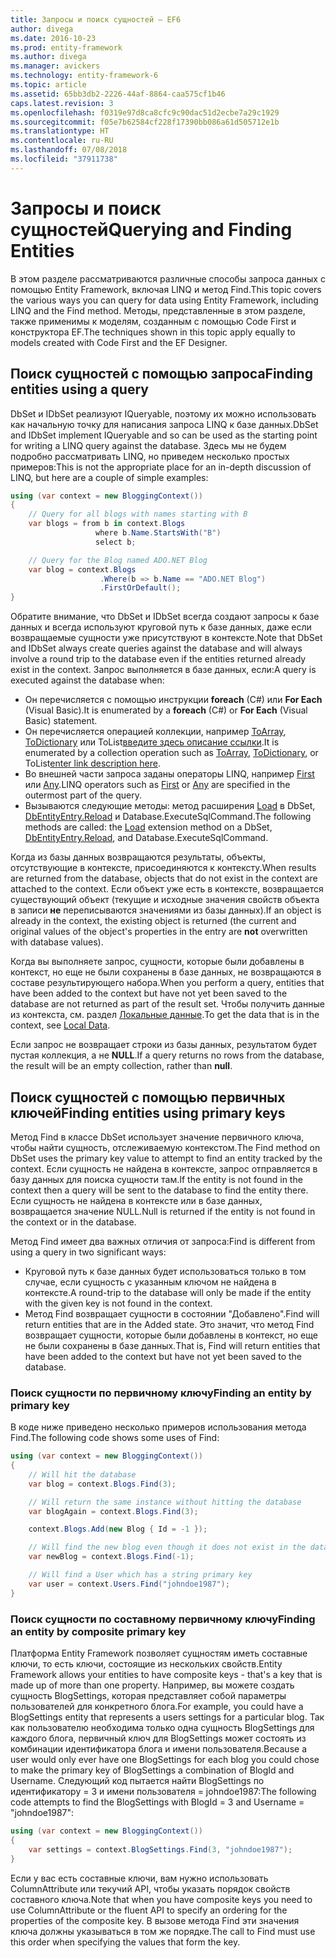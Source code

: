 ```yaml
---
title: Запросы и поиск сущностей — EF6
author: divega
ms.date: 2016-10-23
ms.prod: entity-framework
ms.author: divega
ms.manager: avickers
ms.technology: entity-framework-6
ms.topic: article
ms.assetid: 65bb3db2-2226-44af-8864-caa575cf1b46
caps.latest.revision: 3
ms.openlocfilehash: f0319e97d8ca8cfc9c90dac51d2ecbe7a29c1929
ms.sourcegitcommit: f05e7b62584cf228f17390bb086a61d505712e1b
ms.translationtype: HT
ms.contentlocale: ru-RU
ms.lasthandoff: 07/08/2018
ms.locfileid: "37911738"
---
```

# <a name="querying-and-finding-entities"></a><span data-ttu-id="a5934-102">Запросы и поиск сущностей</span><span class="sxs-lookup"><span data-stu-id="a5934-102">Querying and Finding Entities</span></span>
<span data-ttu-id="a5934-103">В этом разделе рассматриваются различные способы запроса данных с помощью Entity Framework, включая LINQ и метод Find.</span><span class="sxs-lookup"><span data-stu-id="a5934-103">This topic covers the various ways you can query for data using Entity Framework, including LINQ and the Find method.</span></span> <span data-ttu-id="a5934-104">Методы, представленные в этом разделе, также применимы к моделям, созданным с помощью Code First и конструктора EF.</span><span class="sxs-lookup"><span data-stu-id="a5934-104">The techniques shown in this topic apply equally to models created with Code First and the EF Designer.</span></span>  

## <a name="finding-entities-using-a-query"></a><span data-ttu-id="a5934-105">Поиск сущностей с помощью запроса</span><span class="sxs-lookup"><span data-stu-id="a5934-105">Finding entities using a query</span></span>  

<span data-ttu-id="a5934-106">DbSet и IDbSet реализуют IQueryable, поэтому их можно использовать как начальную точку для написания запроса LINQ к базе данных.</span><span class="sxs-lookup"><span data-stu-id="a5934-106">DbSet and IDbSet implement IQueryable and so can be used as the starting point for writing a LINQ query against the database.</span></span> <span data-ttu-id="a5934-107">Здесь мы не будем подробно рассматривать LINQ, но приведем несколько простых примеров:</span><span class="sxs-lookup"><span data-stu-id="a5934-107">This is not the appropriate place for an in-depth discussion of LINQ, but here are a couple of simple examples:</span></span>  

``` csharp
using (var context = new BloggingContext())
{
    // Query for all blogs with names starting with B
    var blogs = from b in context.Blogs
                   where b.Name.StartsWith("B")
                   select b;

    // Query for the Blog named ADO.NET Blog
    var blog = context.Blogs
                    .Where(b => b.Name == "ADO.NET Blog")
                    .FirstOrDefault();
}
```  

<span data-ttu-id="a5934-108">Обратите внимание, что DbSet и IDbSet всегда создают запросы к базе данных и всегда используют круговой путь к базе данных, даже если возвращаемые сущности уже присутствуют в контексте.</span><span class="sxs-lookup"><span data-stu-id="a5934-108">Note that DbSet and IDbSet always create queries against the database and will always involve a round trip to the database even if the entities returned already exist in the context.</span></span> <span data-ttu-id="a5934-109">Запрос выполняется в базе данных, если:</span><span class="sxs-lookup"><span data-stu-id="a5934-109">A query is executed against the database when:</span></span>  

- <span data-ttu-id="a5934-110">Он перечисляется с помощью инструкции **foreach** (C#) или **For Each** (Visual Basic).</span><span class="sxs-lookup"><span data-stu-id="a5934-110">It is enumerated by a **foreach** (C#) or **For Each** (Visual Basic) statement.</span></span>  
- <span data-ttu-id="a5934-111">Он перечисляется операцией коллекции, например [ToArray](https://msdn.microsoft.com/library/bb298736), [ToDictionary](https://msdn.microsoft.com/library/system.linq.enumerable.todictionary) или ToList[введите здесь описание ссылки](https://msdn.microsoft.com/library/bb342261).</span><span class="sxs-lookup"><span data-stu-id="a5934-111">It is enumerated by a collection operation such as [ToArray](https://msdn.microsoft.com/library/bb298736), [ToDictionary](https://msdn.microsoft.com/library/system.linq.enumerable.todictionary), or ToList[enter link description here](https://msdn.microsoft.com/library/bb342261).</span></span>  
- <span data-ttu-id="a5934-112">Во внешней части запроса заданы операторы LINQ, например [First](https://msdn.microsoft.com/library/bb291976) или [Any](https://msdn.microsoft.com/library/bb337697).</span><span class="sxs-lookup"><span data-stu-id="a5934-112">LINQ operators such as [First](https://msdn.microsoft.com/library/bb291976) or [Any](https://msdn.microsoft.com/library/bb337697) are specified in the outermost part of the query.</span></span>  
- <span data-ttu-id="a5934-113">Вызываются следующие методы: метод расширения [Load](https://msdn.microsoft.com/library/system.data.entity.dbextensions.load) в DbSet, [DbEntityEntry.Reload](https://msdn.microsoft.com/library/system.data.entity.infrastructure.dbentityentry.reload.aspx) и Database.ExecuteSqlCommand.</span><span class="sxs-lookup"><span data-stu-id="a5934-113">The following methods are called: the [Load](https://msdn.microsoft.com/library/system.data.entity.dbextensions.load) extension method on a DbSet, [DbEntityEntry.Reload](https://msdn.microsoft.com/library/system.data.entity.infrastructure.dbentityentry.reload.aspx), and Database.ExecuteSqlCommand.</span></span>  

<span data-ttu-id="a5934-114">Когда из базы данных возвращаются результаты, объекты, отсутствующие в контексте, присоединяются к контексту.</span><span class="sxs-lookup"><span data-stu-id="a5934-114">When results are returned from the database, objects that do not exist in the context are attached to the context.</span></span> <span data-ttu-id="a5934-115">Если объект уже есть в контексте, возвращается существующий объект (текущие и исходные значения свойств объекта в записи **не** переписываются значениями из базы данных).</span><span class="sxs-lookup"><span data-stu-id="a5934-115">If an object is already in the context, the existing object is returned (the current and original values of the object's properties in the entry are **not** overwritten with database values).</span></span>  

<span data-ttu-id="a5934-116">Когда вы выполняете запрос, сущности, которые были добавлены в контекст, но еще не были сохранены в базе данных, не возвращаются в составе результирующего набора.</span><span class="sxs-lookup"><span data-stu-id="a5934-116">When you perform a query, entities that have been added to the context but have not yet been saved to the database are not returned as part of the result set.</span></span> <span data-ttu-id="a5934-117">Чтобы получить данные из контекста, см. раздел [Локальные данные](~/ef6/querying/local-data.md).</span><span class="sxs-lookup"><span data-stu-id="a5934-117">To get the data that is in the context, see [Local Data](~/ef6/querying/local-data.md).</span></span>  

<span data-ttu-id="a5934-118">Если запрос не возвращает строки из базы данных, результатом будет пустая коллекция, а не **NULL**.</span><span class="sxs-lookup"><span data-stu-id="a5934-118">If a query returns no rows from the database, the result will be an empty collection, rather than **null**.</span></span>  

## <a name="finding-entities-using-primary-keys"></a><span data-ttu-id="a5934-119">Поиск сущностей с помощью первичных ключей</span><span class="sxs-lookup"><span data-stu-id="a5934-119">Finding entities using primary keys</span></span>  

<span data-ttu-id="a5934-120">Метод Find в классе DbSet использует значение первичного ключа, чтобы найти сущность, отслеживаемую контекстом.</span><span class="sxs-lookup"><span data-stu-id="a5934-120">The Find method on DbSet uses the primary key value to attempt to find an entity tracked by the context.</span></span> <span data-ttu-id="a5934-121">Если сущность не найдена в контексте, запрос отправляется в базу данных для поиска сущности там.</span><span class="sxs-lookup"><span data-stu-id="a5934-121">If the entity is not found in the context then a query will be sent to the database to find the entity there.</span></span> <span data-ttu-id="a5934-122">Если сущность не найдена в контексте или в базе данных, возвращается значение NULL.</span><span class="sxs-lookup"><span data-stu-id="a5934-122">Null is returned if the entity is not found in the context or in the database.</span></span>  

<span data-ttu-id="a5934-123">Метод Find имеет два важных отличия от запроса:</span><span class="sxs-lookup"><span data-stu-id="a5934-123">Find is different from using a query in two significant ways:</span></span>  

- <span data-ttu-id="a5934-124">Круговой путь к базе данных будет использоваться только в том случае, если сущность с указанным ключом не найдена в контексте.</span><span class="sxs-lookup"><span data-stu-id="a5934-124">A round-trip to the database will only be made if the entity with the given key is not found in the context.</span></span>  
- <span data-ttu-id="a5934-125">Метод Find возвращает сущности в состоянии "Добавлено".</span><span class="sxs-lookup"><span data-stu-id="a5934-125">Find will return entities that are in the Added state.</span></span> <span data-ttu-id="a5934-126">Это значит, что метод Find возвращает сущности, которые были добавлены в контекст, но еще не были сохранены в базе данных.</span><span class="sxs-lookup"><span data-stu-id="a5934-126">That is, Find will return entities that have been added to the context but have not yet been saved to the database.</span></span>  
### <a name="finding-an-entity-by-primary-key"></a><span data-ttu-id="a5934-127">Поиск сущности по первичному ключу</span><span class="sxs-lookup"><span data-stu-id="a5934-127">Finding an entity by primary key</span></span>  

<span data-ttu-id="a5934-128">В коде ниже приведено несколько примеров использования метода Find.</span><span class="sxs-lookup"><span data-stu-id="a5934-128">The following code shows some uses of Find:</span></span>  

``` csharp
using (var context = new BloggingContext())
{
    // Will hit the database
    var blog = context.Blogs.Find(3);

    // Will return the same instance without hitting the database
    var blogAgain = context.Blogs.Find(3);

    context.Blogs.Add(new Blog { Id = -1 });

    // Will find the new blog even though it does not exist in the database
    var newBlog = context.Blogs.Find(-1);

    // Will find a User which has a string primary key
    var user = context.Users.Find("johndoe1987");
}
```  

### <a name="finding-an-entity-by-composite-primary-key"></a><span data-ttu-id="a5934-129">Поиск сущности по составному первичному ключу</span><span class="sxs-lookup"><span data-stu-id="a5934-129">Finding an entity by composite primary key</span></span>  

<span data-ttu-id="a5934-130">Платформа Entity Framework позволяет сущностям иметь составные ключи, то есть ключи, состоящие из нескольких свойств.</span><span class="sxs-lookup"><span data-stu-id="a5934-130">Entity Framework allows your entities to have composite keys - that's a key that is made up of more than one property.</span></span> <span data-ttu-id="a5934-131">Например, вы можете создать сущность BlogSettings, которая представляет собой параметры пользователей для конкретного блога.</span><span class="sxs-lookup"><span data-stu-id="a5934-131">For example, you could have a BlogSettings entity that represents a users settings for a particular blog.</span></span> <span data-ttu-id="a5934-132">Так как пользователю необходима только одна сущность BlogSettings для каждого блога, первичный ключ для BlogSettings может состоять из комбинации идентификатора блога и имени пользователя.</span><span class="sxs-lookup"><span data-stu-id="a5934-132">Because a user would only ever have one BlogSettings for each blog you could chose to make the primary key of BlogSettings a combination of BlogId and Username.</span></span> <span data-ttu-id="a5934-133">Следующий код пытается найти BlogSettings по идентификатору = 3 и имени пользователя = johndoe1987:</span><span class="sxs-lookup"><span data-stu-id="a5934-133">The following code attempts to find the BlogSettings with BlogId = 3 and Username = "johndoe1987":</span></span>  

``` csharp  
using (var context = new BloggingContext())
{
    var settings = context.BlogSettings.Find(3, "johndoe1987");
}
```  

<span data-ttu-id="a5934-134">Если у вас есть составные ключи, вам нужно использовать ColumnAttribute или текучий API, чтобы указать порядок свойств составного ключа.</span><span class="sxs-lookup"><span data-stu-id="a5934-134">Note that when you have composite keys you need to use ColumnAttribute or the fluent API to specify an ordering for the properties of the composite key.</span></span> <span data-ttu-id="a5934-135">В вызове метода Find эти значения ключа должны указываться в том же порядке.</span><span class="sxs-lookup"><span data-stu-id="a5934-135">The call to Find must use this order when specifying the values that form the key.</span></span>  
